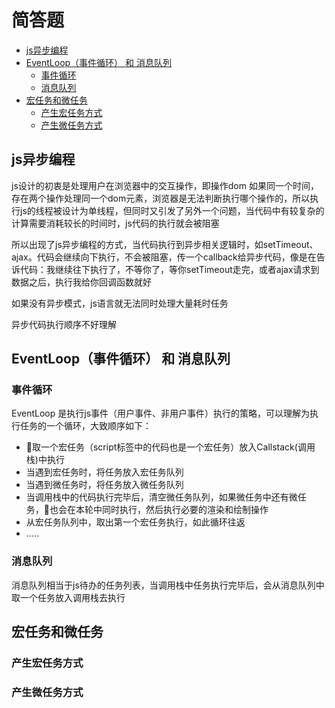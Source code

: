 
# 简答题

<!-- TOC -->

- [js异步编程](#js异步编程)
- [EventLoop（事件循环） 和 消息队列](#eventloop事件循环-和-消息队列)
  - [事件循环](#事件循环)
  - [消息队列](#消息队列)
- [宏任务和微任务](#宏任务和微任务)
  - [产生宏任务方式](#产生宏任务方式)
  - [产生微任务方式](#产生微任务方式)

<!-- /TOC -->

## js异步编程

js设计的初衷是处理用户在浏览器中的交互操作，即操作dom
如果同一个时间，存在两个操作处理同一个dom元素，浏览器是无法判断执行哪个操作的，所以执行js的线程被设计为单线程，但同时又引发了另外一个问题，当代码中有较复杂的计算需要消耗较长的时间时，js代码的执行就会被阻塞

所以出现了js异步编程的方式，当代码执行到异步相关逻辑时，如setTimeout、ajax。代码会继续向下执行，不会被阻塞，传一个callback给异步代码，像是在告诉代码：我继续往下执行了，不等你了，等你setTimeout走完，或者ajax请求到数据之后，执行我给你回调函数就好

如果没有异步模式，js语言就无法同时处理大量耗时任务

异步代码执行顺序不好理解

## EventLoop（事件循环） 和 消息队列

### 事件循环

EventLoop 是执行js事件（用户事件、非用户事件）执行的策略，可以理解为执行任务的一个循环，大致顺序如下：

- 取一个宏任务（script标签中的代码也是一个宏任务）放入Callstack(调用栈)中执行
- 当遇到宏任务时，将任务放入宏任务队列
- 当遇到微任务时，将任务放入微任务队列
- 当调用栈中的代码执行完毕后，清空微任务队列，如果微任务中还有微任务，也会在本轮中同时执行，然后执行必要的渲染和绘制操作
- 从宏任务队列中，取出第一个宏任务执行，如此循环往返
- .....

### 消息队列

消息队列相当于js待办的任务列表，当调用栈中任务执行完毕后，会从消息队列中取一个任务放入调用栈去执行

## 宏任务和微任务

### 产生宏任务方式

### 产生微任务方式